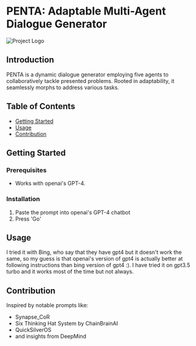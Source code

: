 # PENTA: Adaptable Multi-Agent Dialogue Generator

![Project Logo](https://reecegeorge.com/wp-content/uploads/2023/09/penta4_small.jpg)

## Introduction

PENTA is a dynamic dialogue generator employing five agents to collaboratively tackle presented problems. Rooted in adaptability, it seamlessly morphs to address various tasks.

## Table of Contents

- [Getting Started](#getting-started)
- [Usage](#usage)
- [Contribution](#contribution)

## Getting Started

### Prerequisites

- Works with openai's GPT-4. 

### Installation

1. Paste the prompt into openai's GPT-4 chatbot
2. Press 'Go'

## Usage

I tried it with Bing, who say that they have gpt4 but it doesn't work the same, so my guess is that openai's version of gpt4 is actually better at following instructions than bing version of gpt4 :). I have tried it on gpt3.5 turbo and it works most of the time but not always.

## Contribution

Inspired by notable prompts like: 

- Synapse_CoR
- Six Thinking Hat System by ChainBrainAI
- QuickSilverOS
- and insights from DeepMind
